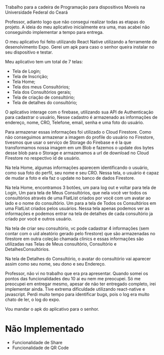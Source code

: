 Trabalho para a cadeira de Programação para dispositivos Moveis na Universidade Federal do Ceará

Professor, adianto logo que não consegui realizar todas as etapas do projeto.
A ideia do meu aplicativo inicialmente era uma, mas acabei não conseguindo implementar
a tempo para entrega.

O meu aplicativo foi feito utilizando React Native utilizando a ferramente de desenolvimento Expo.
Gerei um apk para caso o senhor queira instalar no seu dispositivo e testar.

Meu aplicativo tem um total de 7 telas:

* Tela de Login;
* Tela de Inscrição;
* Tela Home;
* Tela dos meus Consultórios;
* Tela dos Consultórios gerais;
* Tela de criação de consultório;
* Tela de detalhes do consultório;

O aplicativo interage com o firebase, utilizando sua API de Authenticação para cadastrar o usuário,
Nesse cadastro é armazenado as informações de endereço, nome, CRO, Telefone, email, senha e uma foto do usuário.

Para armazenar essas informações foi utilizado o Cloud Firestore.
Como não conseguimos armazenar a imagem do profile do usuário no Firestore, tivesmos que usar o serviço de 
Storage do Firebase e é la que transformamos nossa imagem em um Blob e fazemos o update dos bytes desse blob para o Storage
e armazenamos a url de download no Cloud Firestore no respectivo id de usuário.

Na tela Home, algumas informações aparecem identificando o usuário, como sua foto do perfil,
seu nome e seu CRO. Nessa tela, o usuário é capaz de mudar a foto e ela faz o update no banco de dados Firestore.

Na tela Home, encontramos 3 botões, um para log out e voltar para tela de Login,
Um para tela de Meus Consultórios, que nela você ver todos os consultórios através de uma FlatList criados por você com um avatar ao lado
e o nome do consultório.
Um para a tela de Todos os Consultórios em uma FlatList criados pelos usuários. Nessa tela apenas podemos ver as informações e podemos entrar na tela
de detalhes de cada consultório ja criado por você e outros usuário.

Na tela de criar seu consultório, vc pode cadastrar 4 informações (sem contar com o uid aleatório gerado pelo firestore) que são armazenadas no firestore em outra coleção chamada clinics
e essas informações são utilizadas nas Telas de Meus consultório, Consultório e DetalhesConsultórios.

Na tela de Detalhes do Consultório, o avatar do consultório vai aparecer assim como seu nome, seu dono e seu Endereço.

Professor, não vi no trabalho que era pra apresentar. Quando somei os pontos das funcionalidades deu 10 ai eu nem me preocupei.
Só me preocupei em entregar mesmo, apesar de não ter entregado completo, irei implementar ainda. Tive extrema dificuldade utilizando react-native e javascript.
Perdi muito tempo para identificar bugs, pois o log era muito chato de ler, o log do expo.

Vou mandar o apk do aplicativo para o senhor.

# Não Implementado 

- Funcionalidade de Share
- Funcionalidade de QR Code
